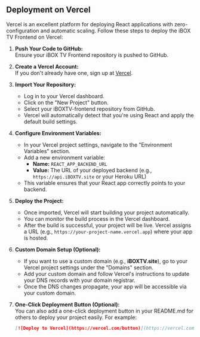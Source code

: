 ## Deployment on Vercel

Vercel is an excellent platform for deploying React applications with zero-configuration and automatic scaling. Follow these steps to deploy the iBOX TV Frontend on Vercel:

1. **Push Your Code to GitHub:**  
   Ensure your iBOX TV Frontend repository is pushed to GitHub.

2. **Create a Vercel Account:**  
   If you don't already have one, sign up at [Vercel](https://vercel.com).

3. **Import Your Repository:**  
   - Log in to your Vercel dashboard.
   - Click on the "New Project" button.
   - Select your iBOXTV-frontend repository from GitHub.
   - Vercel will automatically detect that you're using React and apply the default build settings.

4. **Configure Environment Variables:**  
   - In your Vercel project settings, navigate to the "Environment Variables" section.
   - Add a new environment variable:  
     - **Name:** `REACT_APP_BACKEND_URL`  
     - **Value:** The URL of your deployed backend (e.g., `https://api.iBOXTV.site` or your Heroku URL)  
   - This variable ensures that your React app correctly points to your backend.

5. **Deploy the Project:**  
   - Once imported, Vercel will start building your project automatically.
   - You can monitor the build process in the Vercel dashboard.
   - After the build is successful, your project will be live. Vercel assigns a URL (e.g., `https://your-project-name.vercel.app`) where your app is hosted.

6. **Custom Domain Setup (Optional):**  
   - If you want to use a custom domain (e.g., **iBOXTV.site**), go to your Vercel project settings under the "Domains" section.
   - Add your custom domain and follow Vercel's instructions to update your DNS records with your domain registrar.
   - Once the DNS changes propagate, your app will be accessible via your custom domain.

7. **One-Click Deployment Button (Optional):**  
   You can also add a one-click deployment button in your README.md for others to deploy your project easily. For example:
   ```markdown
   [![Deploy to Vercel](https://vercel.com/button)](https://vercel.com/import/project?template=https://github.com/manybotts/iboxtv-frontend)
